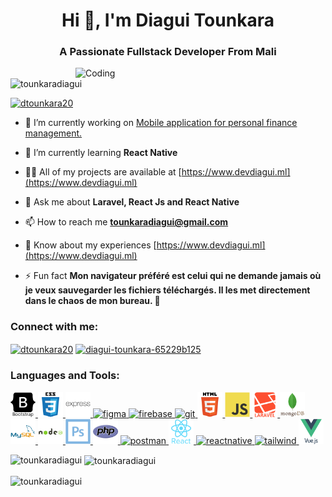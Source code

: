 <h1 align="center">Hi 👋, I'm Diagui Tounkara</h1>
<h3 align="center">A Passionate Fullstack Developer From Mali</h3>
<img alt="Coding" align="right" width="400" src="https://media3.giphy.com/media/qgQUggAC3Pfv687qPC/giphy.gif?cid=ecf05e47aefhs5tlsksgq23iivpdnnc8xrpai0la1roza864&ep=v1_gifs_search&rid=giphy.gif&ct=g"/>
<p align="left"> <img src="https://komarev.com/ghpvc/?username=tounkaradiagui&label=Profile%20views&color=0e75b6&style=flat" alt="tounkaradiagui" /> </p>

<p align="left"> <a href="https://twitter.com/dtounkara20" target="blank"><img src="https://img.shields.io/twitter/follow/dtounkara20?logo=twitter&style=for-the-badge" alt="dtounkara20" /></a> </p>

- 🔭 I’m currently working on [Mobile application for personal finance management.](https://github.com/tounkaradiagui/gestion-finances-personnelles)

- 🌱 I’m currently learning **React Native**

- 👨‍💻 All of my projects are available at [https://www.devdiagui.ml](https://www.devdiagui.ml)

- 💬 Ask me about **Laravel, React Js and React Native**

- 📫 How to reach me **tounkaradiagui@gmail.com**

- 📄 Know about my experiences [https://www.devdiagui.ml](https://www.devdiagui.ml)

- ⚡ Fun fact **Mon navigateur préféré est celui qui ne demande jamais où je veux sauvegarder les fichiers téléchargés. Il les met directement dans le chaos de mon bureau. 📂**

<h3 align="left">Connect with me:</h3>
<p align="left">
<a href="https://twitter.com/dtounkara20" target="blank"><img align="center" src="https://raw.githubusercontent.com/rahuldkjain/github-profile-readme-generator/master/src/images/icons/Social/twitter.svg" alt="dtounkara20" height="30" width="40" /></a>
<a href="https://linkedin.com/in/diagui-tounkara-65229b125" target="blank"><img align="center" src="https://raw.githubusercontent.com/rahuldkjain/github-profile-readme-generator/master/src/images/icons/Social/linked-in-alt.svg" alt="diagui-tounkara-65229b125" height="30" width="40" /></a>
</p>

<h3 align="left">Languages and Tools:</h3>
<p align="left"> <a href="https://getbootstrap.com" target="_blank" rel="noreferrer"> <img src="https://raw.githubusercontent.com/devicons/devicon/master/icons/bootstrap/bootstrap-plain-wordmark.svg" alt="bootstrap" width="40" height="40"/> </a> <a href="https://www.w3schools.com/css/" target="_blank" rel="noreferrer"> <img src="https://raw.githubusercontent.com/devicons/devicon/master/icons/css3/css3-original-wordmark.svg" alt="css3" width="40" height="40"/> </a> <a href="https://expressjs.com" target="_blank" rel="noreferrer"> <img src="https://raw.githubusercontent.com/devicons/devicon/master/icons/express/express-original-wordmark.svg" alt="express" width="40" height="40"/> </a> <a href="https://www.figma.com/" target="_blank" rel="noreferrer"> <img src="https://www.vectorlogo.zone/logos/figma/figma-icon.svg" alt="figma" width="40" height="40"/> </a> <a href="https://firebase.google.com/" target="_blank" rel="noreferrer"> <img src="https://www.vectorlogo.zone/logos/firebase/firebase-icon.svg" alt="firebase" width="40" height="40"/> </a> <a href="https://git-scm.com/" target="_blank" rel="noreferrer"> <img src="https://www.vectorlogo.zone/logos/git-scm/git-scm-icon.svg" alt="git" width="40" height="40"/> </a> <a href="https://www.w3.org/html/" target="_blank" rel="noreferrer"> <img src="https://raw.githubusercontent.com/devicons/devicon/master/icons/html5/html5-original-wordmark.svg" alt="html5" width="40" height="40"/> </a> <a href="https://developer.mozilla.org/en-US/docs/Web/JavaScript" target="_blank" rel="noreferrer"> <img src="https://raw.githubusercontent.com/devicons/devicon/master/icons/javascript/javascript-original.svg" alt="javascript" width="40" height="40"/> </a> <a href="https://laravel.com/" target="_blank" rel="noreferrer"> <img src="https://raw.githubusercontent.com/devicons/devicon/master/icons/laravel/laravel-plain-wordmark.svg" alt="laravel" width="40" height="40"/> </a> <a href="https://www.mongodb.com/" target="_blank" rel="noreferrer"> <img src="https://raw.githubusercontent.com/devicons/devicon/master/icons/mongodb/mongodb-original-wordmark.svg" alt="mongodb" width="40" height="40"/> </a> <a href="https://www.mysql.com/" target="_blank" rel="noreferrer"> <img src="https://raw.githubusercontent.com/devicons/devicon/master/icons/mysql/mysql-original-wordmark.svg" alt="mysql" width="40" height="40"/> </a> <a href="https://nodejs.org" target="_blank" rel="noreferrer"> <img src="https://raw.githubusercontent.com/devicons/devicon/master/icons/nodejs/nodejs-original-wordmark.svg" alt="nodejs" width="40" height="40"/> </a> <a href="https://www.photoshop.com/en" target="_blank" rel="noreferrer"> <img src="https://raw.githubusercontent.com/devicons/devicon/master/icons/photoshop/photoshop-line.svg" alt="photoshop" width="40" height="40"/> </a> <a href="https://www.php.net" target="_blank" rel="noreferrer"> <img src="https://raw.githubusercontent.com/devicons/devicon/master/icons/php/php-original.svg" alt="php" width="40" height="40"/> </a> <a href="https://postman.com" target="_blank" rel="noreferrer"> <img src="https://www.vectorlogo.zone/logos/getpostman/getpostman-icon.svg" alt="postman" width="40" height="40"/> </a> <a href="https://reactjs.org/" target="_blank" rel="noreferrer"> <img src="https://raw.githubusercontent.com/devicons/devicon/master/icons/react/react-original-wordmark.svg" alt="react" width="40" height="40"/> </a> <a href="https://reactnative.dev/" target="_blank" rel="noreferrer"> <img src="https://reactnative.dev/img/header_logo.svg" alt="reactnative" width="40" height="40"/> </a> <a href="https://tailwindcss.com/" target="_blank" rel="noreferrer"> <img src="https://www.vectorlogo.zone/logos/tailwindcss/tailwindcss-icon.svg" alt="tailwind" width="40" height="40"/> </a> <a href="https://vuejs.org/" target="_blank" rel="noreferrer"> <img src="https://raw.githubusercontent.com/devicons/devicon/master/icons/vuejs/vuejs-original-wordmark.svg" alt="vuejs" width="40" height="40"/> </a> </p>

<p><img align="left" src="https://github-readme-stats.vercel.app/api/top-langs?username=tounkaradiagui&show_icons=true&locale=en&layout=compact" alt="tounkaradiagui" /></p>

<p>&nbsp;<img align="center" src="https://github-readme-stats.vercel.app/api?username=tounkaradiagui&show_icons=true&locale=en" alt="tounkaradiagui" /></p>

<p><img align="center" src="https://github-readme-streak-stats.herokuapp.com/?user=tounkaradiagui&" alt="tounkaradiagui" /></p>
